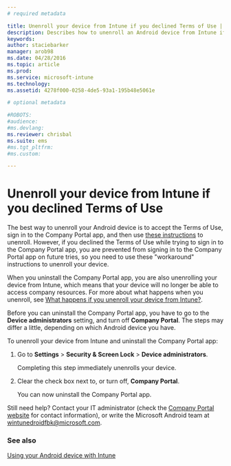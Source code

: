 ```yaml
---
# required metadata

title: Unenroll your device from Intune if you declined Terms of Use | Microsoft Intune
description: Describes how to unenroll an Android device from Intune if you declined the Terms of Use and cannot sign in to the Company Portal app
keywords:
author: staciebarker
manager: arob98
ms.date: 04/28/2016
ms.topic: article
ms.prod:
ms.service: microsoft-intune
ms.technology:
ms.assetid: 4278f000-0258-4de5-93a1-195b48e5061e

# optional metadata

#ROBOTS:
#audience:
#ms.devlang:
ms.reviewer: chrisbal
ms.suite: ems
#ms.tgt_pltfrm:
#ms.custom:

---
```



# Unenroll your device from Intune if you declined Terms of Use

The best way to unenroll your Android device is to accept the Terms of Use, sign in to the Company Portal app, and then use [these instructions](unenroll-your-device-from-intune-android.md) to unenroll. However, if you declined the Terms of Use while trying to sign in to the Company Portal app, you are prevented from signing in to the Company Portal app on future tries, so you need to use these "workaround" instructions to unenroll your device.

When you uninstall the Company Portal app, you are also unenrolling your device from Intune, which means that your device will no longer be able to access company resources.  For more about what happens when you unenroll, see [What happens if you unenroll your device from Intune?](what-happens-if-you-unenroll-your-device-from-intune-android.md).

Before you can uninstall the Company Portal app, you have to go to the **Device administrators** setting, and turn off **Company Portal**. The steps may differ a little, depending on which Android device you have.

To unenroll your device from Intune and uninstall the Company Portal app:

1.  Go to **Settings** &gt; **Security &amp; Screen Lock** &gt; **Device administrators**.

    Completing this step immediately unenrolls your device.

2.  Clear the check box next to, or turn off, **Company Portal**.

    You can now uninstall the Company Portal app.

Still need help? Contact your IT administrator (check the [Company Portal website](http://portal.manage.microsoft.com) for contact information), or write the Microsoft Android team at wintunedroidfbk@microsoft.com.


### See also
[Using your Android device with Intune](using-your-android-device-with-intune.md)